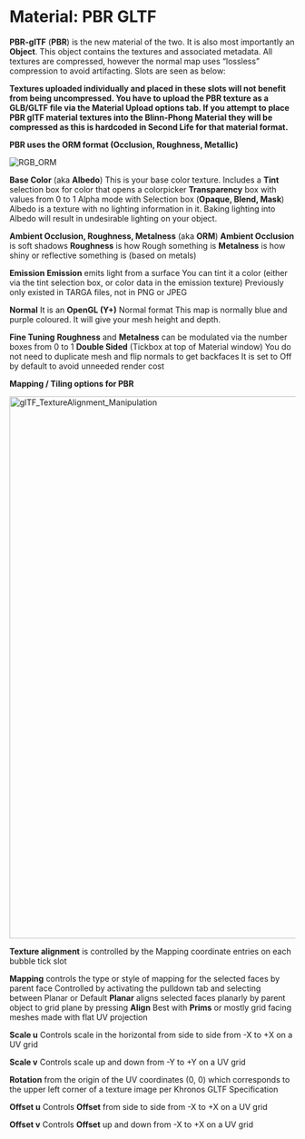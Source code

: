 # Material: PBR GLTF

**PBR-glTF** (**PBR**) is the new material of the two.
It is also most importantly an **Object**. This object contains the textures and associated metadata. All textures are compressed, however the normal map uses “lossless” compression to avoid artifacting. Slots are seen as below:

**Textures uploaded individually and placed in these slots will not benefit from being uncompressed. You have to upload the PBR texture as a GLB/GLTF file via the Material Upload options tab. If you attempt to place PBR glTF material textures into the Blinn-Phong Material they will be compressed as this is hardcoded in Second Life for that material format.**

**PBR uses the ORM format (Occlusion, Roughness, Metallic)**

![RGB_ORM](https://github.com/tobiasthemole/content-dev/assets/137837207/194b4b48-88c5-463b-83d6-efe1a111e6df)

**Base Color** (aka **Albedo**)
This is your base color texture.
Includes a **Tint** selection box for color that opens a colorpicker
**Transparency** box with values from 0 to 1
Alpha mode with Selection box (**Opaque, Blend, Mask**)
Albedo is a texture with no lighting information in it.
Baking lighting into Albedo will result in undesirable lighting on your object.

**Ambient Occlusion, Roughness, Metalness** (aka **ORM**)
**Ambient Occlusion** is soft shadows
**Roughness** is how Rough something is
**Metalness** is how shiny or reflective something is (based on metals)

**Emission**
**Emission** emits light from a surface
You can tint it a color (either via the tint selection box, or color data in the emission texture)
Previously only existed in TARGA files, not in PNG or JPEG

**Normal**
It is an **OpenGL (Y+)** Normal format
This map is normally blue and purple coloured. It will give your mesh height and depth.

**Fine Tuning**
**Roughness** and **Metalness** can be modulated via the number boxes from 0 to 1
**Double Sided** (Tickbox at top of Material window)
You do not need to duplicate mesh and flip normals to get backfaces
It is set to Off by default to avoid unneeded render cost

**Mapping / Tiling options for PBR**

<img width="955" alt="glTF_TextureAlignment_Manipulation" src="https://github.com/tobiasthemole/content-dev/assets/137837207/2e1a8308-6b56-401c-8cc2-7819d8aa5335">

**Texture alignment** is controlled by the Mapping coordinate entries on each bubble tick slot

**Mapping** controls the type or style of mapping for the selected faces by parent face
Controlled by activating the pulldown tab and selecting between Planar or Default
**Planar** aligns selected faces planarly by parent object to grid plane by pressing **Align**
Best with **Prims** or mostly grid facing meshes made with flat UV projection

**Scale u** Controls scale in the horizontal from side to side from -X to +X on a UV grid

**Scale v** Controls scale up and down from -Y to +Y on a UV grid

**Rotation** from the origin of the UV coordinates (0, 0) which corresponds to the upper left corner of a texture image per Khronos GLTF Specification

**Offset u** Controls **Offset** from side to side from -X to +X on a UV grid

**Offset v** Controls **Offset** up and down from -X to +X on a UV grid
